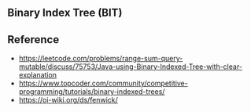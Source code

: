 ## Binary Index Tree (BIT)

## Reference
* https://leetcode.com/problems/range-sum-query-mutable/discuss/75753/Java-using-Binary-Indexed-Tree-with-clear-explanation
* https://www.topcoder.com/community/competitive-programming/tutorials/binary-indexed-trees/
* https://oi-wiki.org/ds/fenwick/